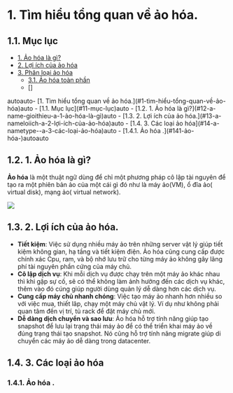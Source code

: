 # 1. Tìm hiểu tổng quan về ảo hóa.

## 1.1. Mục lục

- [1. Ảo hóa là gì?](#gioithieu)
- [2. Lợi ích của ảo hóa](#loiich)
- [3. Phân loại ảo hóa](#phanloai)
    - [3.1. Ảo hóa toàn phần](#type)
    - []

<!-- TOC -->autoauto- [1. Tìm hiểu tổng quan về ảo hóa.](#1-tìm-hiểu-tổng-quan-về-ảo-hóa)auto    - [1.1. Mục lục](#11-mục-lục)auto    - [1.2. <a name ="gioithieu"> </a> 1. Ảo hóa là gì?](#12-a-name-gioithieu-a-1-ảo-hóa-là-gì)auto    - [1.3. <a name="loiich"> </a> 2. Lợi ích của ảo hóa.](#13-a-nameloiich-a-2-lợi-ích-của-ảo-hóa)auto    - [1.4. <a name="type" > </a> 3. Các loại ảo hóa](#14-a-nametype--a-3-các-loại-ảo-hóa)auto        - [1.4.1. Ảo hóa .](#141-ảo-hóa-)autoauto<!-- /TOC -->
## 1.2. <a name ="gioithieu"> </a> 1. Ảo hóa là gì?

**Ảo hóa** là một thuật ngữ dùng để chỉ một phương pháp cô lập tài nguyên để tạo ra một phiên bản ảo của một cái gì đó như là máy ảo(VM), ổ đĩa ảo( virtual disk), mạng ảo( virtual network).

![](https://i.imgur.com/oIZGw2i.png)

## 1.3. <a name="loiich"> </a> 2. Lợi ích của ảo hóa.
- **Tiết kiệm**: Việc sử dụng nhiều máy ảo trên những server vật lý giúp tiết kiệm không gian, hạ tầng và tiết kiệm điện. Ảo hóa cũng cung cấp được chính xác Cpu, ram, và bộ nhớ lưu trữ cho từng máy ảo không gây lãng phí tài nguyên phần cứng của máy chủ.
- **Cô lập dịch vụ**: Khi mỗi dịch vụ được chạy trên một máy ảo khác nhau thì khi gặp sự cố, sẽ có thể không làm ảnh hưởng đến các dịch vụ khác, thêm vào đó cúng giúp người dùng quản lý dễ dàng hơn các dịch vụ.
- **Cung cấp máy chủ nhanh chóng**: Việc tạo máy ảo nhanh hơn nhiều so với việc mua, thiết lâp, chạy một máy chủ vật lý. Ví dụ như không phải quan tâm đến vị trí, tủ rack để đặt máy chủ mới.
- **Dễ dàng dịch chuyển và sao lưu**: Ảo hóa hỗ trợ tính năng giúp tạo snapshot để lưu lại trạng thái máy ảo để có thể triển khai máy ảo về đúng trạng thái tạo snapshot. Nó cũng hỗ trợ tính năng migrate giúp di chuyển các máy ảo dễ dàng trong datacenter.


## 1.4. <a name="type" > </a> 3. Các loại ảo hóa
### 1.4.1. Ảo hóa .
